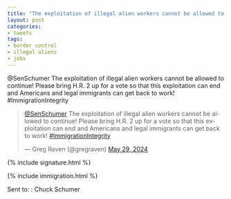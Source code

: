 ```yaml
---
title: "The exploitation of illegal alien workers cannot be allowed to continue"
layout: post
categories:
- tweets
tags:
- border control
- illegal aliens
- jobs
---
```


@SenSchumer The exploitation of illegal alien workers cannot be allowed to continue! Please bring H.R. 2 up for a vote so that this exploitation can end and Americans and legal immigrants can get back to work! #ImmigrationIntegrity

<blockquote class="twitter-tweet"><p lang="en" dir="ltr"><a href="https://twitter.com/SenSchumer?ref_src=twsrc%5Etfw">@SenSchumer</a> The exploitation of illegal alien workers cannot be allowed to continue! Please bring H.R. 2 up for a vote so that this exploitation can end and Americans and legal immigrants can get back to work! <a href="https://twitter.com/hashtag/ImmigrationIntegrity?src=hash&amp;ref_src=twsrc%5Etfw">#ImmigrationIntegrity</a></p>&mdash; Greg Raven (@gregraven) <a href="https://twitter.com/gregraven/status/1795870758180368681?ref_src=twsrc%5Etfw">May 29, 2024</a></blockquote> <script async src="https://platform.twitter.com/widgets.js" charset="utf-8"></script>

{% include signature.html %}

{% include immigration.html %}

Sent to:
: Chuck Schumer
